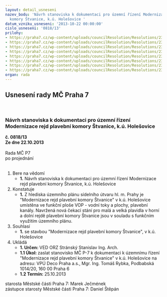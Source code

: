 ```yaml
---
layout: detail_usneseni
nazev_bodu: 'Návrh stanoviska k dokumentaci pro územní řízení Modernizace rejd plavební
  komory Štvanice, k.ú. Holešovice '
datum_vzniku_usneseni: '2013-10-22 00:00:00'
cislo_usneseni: '0818/13'
prilohy:
- https://praha7.cz/wp-content/uploads/councilResolution/Resolutions/23563/56-13-zd_11.doc
- https://praha7.cz/wp-content/uploads/councilResolution/Resolutions/23563/56-13-zd_2a.doc
- https://praha7.cz/wp-content/uploads/councilResolution/Resolutions/23563/56-13-zd_2b.doc
- https://praha7.cz/wp-content/uploads/councilResolution/Resolutions/23563/56-13-zakr_31.doc
- https://praha7.cz/wp-content/uploads/councilResolution/Resolutions/23563/56-13-zd_41.doc
- https://praha7.cz/wp-content/uploads/councilResolution/Resolutions/23563/56-13-02_10_2013.doc
- https://praha7.cz/wp-content/uploads/councilResolution/Resolutions/23563/56-13-zd_61513.jpg
- https://praha7.cz/wp-content/uploads/councilResolution/Resolutions/23563/56-13-zd_71514.jpg
organ: rada
---
```

<div id="ucUsn_pList" class="usn">
	<span><h2>Usnesení rady MČ Praha 7 </h2>
<br></span><div class="standBody">
<span><h3>Návrh stanoviska k dokumentaci pro územní řízení Modernizace rejd plavební komory Štvanice, k.ú. Holešovice </h3></span><div class="center">
		<strong>č. 0818/13</strong><br>
	</div>
<div class="center">
		<strong>Ze dne 22.10.2013</strong><br><br>
	</div>Rada MČ P7<br> po projednání<br><br><ol>
<li>Bere na vědomí<ul><li>
<strong>1.</strong> Návrh stanoviska k dokumentaci pro územní řízení Modernizace rejd plavební komory Štvanice, k.ú. Holešovice </li></ul>
</li>
<li>Konstatuje<ul><li>
<strong>1.</strong> Z hlediska územního plánu sídelního útvaru hl. m. Prahy je "Modernizace rejd plavební komory Štvanice" v k.ú. Holešovice umístěna ve funkční ploše VOP - vodní toky a plochy, plavební kanály. Navržená nová čekací stání pro malá a velká plavidla v horní a dolní rejdě plavební komory Štvanice jsou v souladu s funkčním využitím územního plánu. </li></ul>
</li>
<li>Souhlasí<ul><li>
<strong>1.</strong> se stavbou "Modernizace rejd plavební komory Štvanice", v k.ú. Holešovice</li></ul>
</li>
<li>Ukládá<ul>
<li>
<strong>1. Určen: </strong>VED ORZ  Stránský  Stanislav Ing. Arch.</li>
<li>
<strong>1.1 Úkol: </strong>zaslat stanovisko MČ P-7 k dokumentaci k územnímu řízení "Modernizace rejd plavební komory Štvanice" v k.ú. Holešovice na adresu: VPÚ Deco Praha a.s., Mgr. Ing. Tomáš Rybka,  Podbabská 1014/20, 160 00 Praha 6</li>
<li>
<strong>1.2 Termín: </strong>25.10.2013</li>
</ul>
</li>
</ol>starosta Městské části Praha 7: Marek Ječmének<br>zástupce starosty Městské části Praha 7: Daniel Štěpán 
</div>
</div>